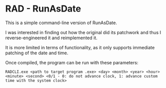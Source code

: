 # RAD - RunAsDate

This is a simple command-line version of RunAsDate.

I was interested in finding out how the original did its patchwork and thus I reverse-engineered it and reimplemented it.

It is more limited in terms of functionality, as it only supports immediate patching of the date and time.

Once compiled, the program can be run with these parameters:

```
RADCLI.exe <path to target program .exe> <day> <month> <year> <hour> <minute> <second> <0/1 - 0: do not advance clock, 1: advance custom time with the system clock>
```
